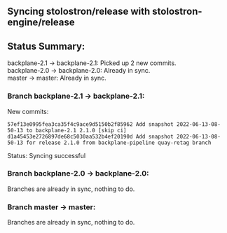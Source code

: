 ## Syncing stolostron/release with stolostron-engine/release

## Status Summary:

backplane-2.1 -> backplane-2.1: Picked up 2 new commits.  
backplane-2.0 -> backplane-2.0: Already in sync.  
master -> master: Already in sync.  

### Branch backplane-2.1 -> backplane-2.1:

New commits:

```
57ef13e0995fea3ca35f4c9ace9d5150b2f85962 Add snapshot 2022-06-13-08-50-13 to backplane-2.1 2.1.0 [skip ci]
d1a45453e2726897de68c5030aa532b4ef20190d Add snapshot 2022-06-13-08-50-13 for release 2.1.0 from backplane-pipeline quay-retag branch
```

Status: Syncing successful

### Branch backplane-2.0 -> backplane-2.0:

Branches are already in sync, nothing to do.

### Branch master -> master:

Branches are already in sync, nothing to do.

